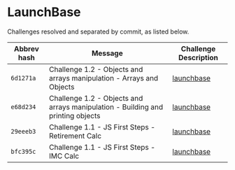 # LaunchBase

Challenges resolved and separated by commit, as listed below.

| Abbrev hash   | Message    | Challenge Description                                      
| ------------- | ---------- | -------------
| `6d1271a`     | Challenge 1.2 - Objects and arrays manipulation - Arrays and Objects | [launchbase](https://github.com/Rocketseat/bootcamp-launchbase-desafios-01/blob/master/desafios/01-2-lidando-com-objetos-e-vetores.md "launchbase") |
| `e68d234`     | Challenge 1.2 - Objects and arrays manipulation - Building and printing objects | [launchbase](https://github.com/Rocketseat/bootcamp-launchbase-desafios-01/blob/master/desafios/01-2-lidando-com-objetos-e-vetores.md "launchbase") |
| `29eeeb3`     | Challenge 1.1 - JS First Steps - Retirement Calc | [launchbase](https://github.com/Rocketseat/bootcamp-launchbase-desafios-01/blob/master/desafios/01-1-primeiros-passos-com-js.md "launchbase") |
| `bfc395c`     | Challenge 1.1 - JS First Steps - IMC Calc | [launchbase](https://github.com/Rocketseat/bootcamp-launchbase-desafios-01/blob/master/desafios/01-1-primeiros-passos-com-js.md "launchbase") |
